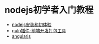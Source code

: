 # nodejs初学者入门教程
- [nodejs安装和初体验](Nodejs.md)
- [gulp插件-前端开发打包工具](Gulp.md)
- [angularjs](Angularjs.md)
